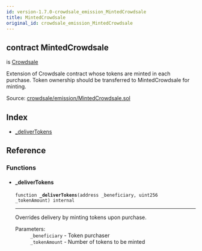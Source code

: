 ```yaml
---
id: version-1.7.0-crowdsale_emission_MintedCrowdsale
title: MintedCrowdsale
original_id: crowdsale_emission_MintedCrowdsale
---
```


<div class="contract-doc"><div class="contract"><h2 class="contract-header"><span class="contract-kind">contract</span> MintedCrowdsale</h2><p class="base-contracts"><span>is</span> <a href="crowdsale_Crowdsale.html">Crowdsale</a></p><p class="description">Extension of Crowdsale contract whose tokens are minted in each purchase. Token ownership should be transferred to MintedCrowdsale for minting.</p><div class="source">Source: <a href="https://github.com/OpenZeppelin/zeppelin-solidity/blob/v1.7.0/contracts/crowdsale/emission/MintedCrowdsale.sol" target="_blank">crowdsale/emission/MintedCrowdsale.sol</a></div></div><div class="index"><h2>Index</h2><ul><li><a href="crowdsale_emission_MintedCrowdsale.html#_deliverTokens">_deliverTokens</a></li></ul></div><div class="reference"><h2>Reference</h2><div class="functions"><h3>Functions</h3><ul><li><div class="item function"><span id="_deliverTokens" class="anchor-marker"></span><h4 class="name">_deliverTokens</h4><div class="body"><code class="signature">function <strong>_deliverTokens</strong><span>(address _beneficiary, uint256 _tokenAmount) </span><span>internal </span></code><hr/><div class="description"><p>Overrides delivery by minting tokens upon purchase.</p></div><dl><dt><span class="label-parameters">Parameters:</span></dt><dd><div><code>_beneficiary</code> - Token purchaser</div><div><code>_tokenAmount</code> - Number of tokens to be minted</div></dd></dl></div></div></li></ul></div></div></div>
